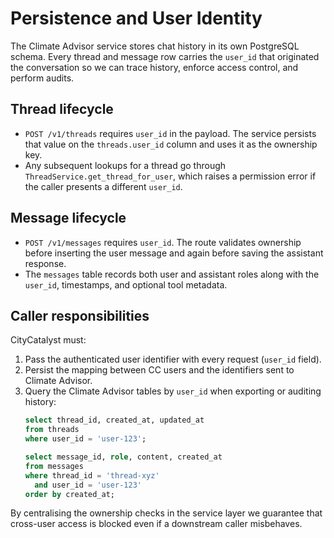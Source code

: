 # Persistence and User Identity

The Climate Advisor service stores chat history in its own PostgreSQL schema. Every thread and message row carries the `user_id` that originated the conversation so we can trace history, enforce access control, and perform audits.

## Thread lifecycle

- `POST /v1/threads` requires `user_id` in the payload. The service persists that value on the `threads.user_id` column and uses it as the ownership key.
- Any subsequent lookups for a thread go through `ThreadService.get_thread_for_user`, which raises a permission error if the caller presents a different `user_id`.

## Message lifecycle

- `POST /v1/messages` requires `user_id`. The route validates ownership before inserting the user message and again before saving the assistant response.
- The `messages` table records both user and assistant roles along with the `user_id`, timestamps, and optional tool metadata.

## Caller responsibilities

CityCatalyst must:

1. Pass the authenticated user identifier with every request (`user_id` field).
2. Persist the mapping between CC users and the identifiers sent to Climate Advisor.
3. Query the Climate Advisor tables by `user_id` when exporting or auditing history:
   ```sql
   select thread_id, created_at, updated_at
   from threads
   where user_id = 'user-123';

   select message_id, role, content, created_at
   from messages
   where thread_id = 'thread-xyz'
     and user_id = 'user-123'
   order by created_at;
   ```

By centralising the ownership checks in the service layer we guarantee that cross-user access is blocked even if a downstream caller misbehaves.
